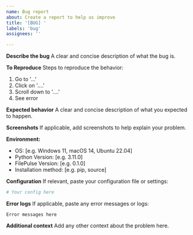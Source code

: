 ```yaml
---
name: Bug report
about: Create a report to help us improve
title: '[BUG] '
labels: 'bug'
assignees: ''

---
```


**Describe the bug**
A clear and concise description of what the bug is.

**To Reproduce**
Steps to reproduce the behavior:
1. Go to '...'
2. Click on '....'
3. Scroll down to '....'
4. See error

**Expected behavior**
A clear and concise description of what you expected to happen.

**Screenshots**
If applicable, add screenshots to help explain your problem.

**Environment:**
 - OS: [e.g. Windows 11, macOS 14, Ubuntu 22.04]
 - Python Version: [e.g. 3.11.0]
 - FilePulse Version: [e.g. 0.1.0]
 - Installation method: [e.g. pip, source]

**Configuration**
If relevant, paste your configuration file or settings:
```yaml
# Your config here
```

**Error logs**
If applicable, paste any error messages or logs:
```
Error messages here
```

**Additional context**
Add any other context about the problem here.
